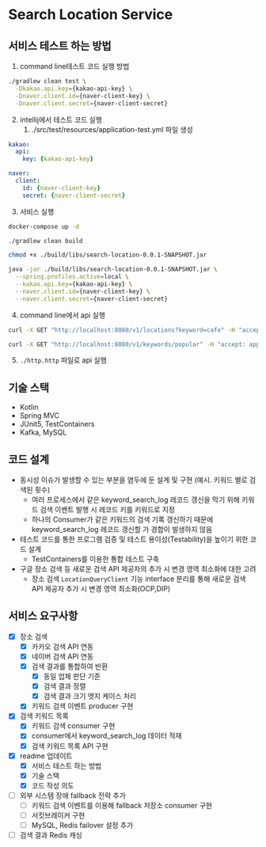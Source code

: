 # Search Location Service

## 서비스 테스트 하는 방법

1. command line테스트 코드 실행 방법

```bash
./gradlew clean test \
  -Dkakao.api.key={kakao-api-key} \
  -Dnaver.client.id={naver-client-key} \
  -Dnaver.client.secret={naver-client-secret} 
```
 
2. intellij에서 테스트 코드 실행
   1. ./src/test/resources/application-test.yml 파일 생성

```yaml
kakao:
  api:
    key: {kakao-api-key}

naver:
  client:
    id: {naver-client-key}
    secret: {naver-client-secret}
```

3. 서비스 실행

```bash
docker-compose up -d

./gradlew clean build

chmod +x ./build/libs/search-location-0.0.1-SNAPSHOT.jar

java -jar ./build/libs/search-location-0.0.1-SNAPSHOT.jar \
  --spring.profiles.active=local \
  --kakao.api.key={kakao-api-key} \
  --naver.client.id={naver-client-key} \
  --naver.client.secret={naver-client-secret} 
```

4. command line에서 api 실행

```bash
curl -X GET "http://localhost:8080/v1/locations?keyword=cafe" -H "accept: application/json"

curl -X GET "http://localhost:8080/v1/keywords/popular" -H "accept: application/json"
```

5. `./http.http` 파일로 api 실행

## 기술 스택

- Kotlin
- Spring MVC
- JUnit5, TestContainers
- Kafka, MySQL

## 코드 설계

- 동시성 이슈가 발생할 수 있는 부분을 염두에 둔 설계 및 구현 (예시. 키워드 별로 검색된 횟수)
  - 여러 프로세스에서 같은 keyword_search_log 레코드 갱신을 막기 위해 키워드 검색 이벤트 발행 시 레코드 키를 키워드로 지정
  - 하나의 Consumer가 같은 키워드의 검색 기록 갱신하기 때문에 keyword_search_log 레코드 갱신할 가 경합이 발생하지 않음
- 테스트 코드를 통한 프로그램 검증 및 테스트 용이성(Testability)을 높이기 위한 코드 설계
  - TestContainers를 이용한 통합 테스트 구축
- 구글 장소 검색 등 새로운 검색 API 제공자의 추가 시 변경 영역 최소화에 대한 고려
  - 장소 검색 `LocationQueryClient` 기능 interface 분리를 통해 새로운 검색 API 제공자 추가 시 변경 영역 최소화(OCP,DIP)

## 서비스 요구사항

- [X] 장소 검색
    - [X] 카카오 검색 API 연동
    - [X] 네이버 검색 API 연동
    - [X] 검색 결과를 통합하여 반환
        - [X] 동일 업체 판단 기준
        - [X] 검색 결과 정렬
        - [X] 검색 결과 크기 엣지 케이스 처리
    - [X] 키워드 검색 이벤트 producer 구현
- [X] 검색 키워드 목록
    - [X] 키워드 검색 consumer 구현
    - [X] consumer에서 keyword_search_log 데이터 적재
    - [X] 검색 키워드 목록 API 구현
- [X] readme 업데이트
    - [X] 서비스 테스트 하는 방법
    - [X] 기술 스택
    - [X] 코드 작성 의도
- [ ] 외부 시스템 장애 fallback 전략 추가
    - [ ] 키워드 검색 이벤트를 이용해 fallback 저장소 consumer 구현
    - [ ] 서킷브레이커 구현
    - [ ] MySQL, Redis failover 설정 추가
- [ ] 검색 결과 Redis 캐싱
